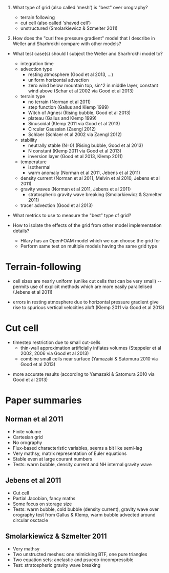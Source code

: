 1. What type of grid (also called 'mesh') is "best" over orography?
   - terrain following
   - cut cell (also called 'shaved cell')
   - unstructured (Smolarkiewicz & Szmelter 2011)

2. How does the "curl free pressure gradient" model that I describe in Weller and Sharhrokhi compare with other models?

- What test case(s) should I subject the Weller and Sharhrokhi model to?
  - integration time
  - advection type
    - resting atmosphere (Good et al 2013, ...)
    - uniform horizontal advection
    - zero wind below mountain top, sin^2 in middle layer, constant wind above (Schar et al 2002 via Good et al 2013)
  - terrain type
    - no terrain (Norman et al 2011)
    - step function (Gallus and Klemp 1999)
    - Witch of Agnesi (Rising bubble, Good et al 2013)
    - plateau (Gallus and Klemp 1999)
    - Sinusoidal (Klemp 2011 via Good et al 2013)
    - Circular Gaussian (Zaengl 2012)
    - Schlaer (Schlaer et al 2002 via Zaengl 2012)
  - stability
    - neutrally stable (N=0) (Rising bubble, Good et al 2013)
    - N constant (Klemp 2011 via Good et al 2013)
    - inversion layer (Good et al 2013, Klemp 2011)
  - temperature
    - isothermal
    - warm anomaly (Norman et al 2011, Jebens et al 2011)
  - density current (Norman et al 2011, Melvin et al 2010, Jebens et al 2011)
  - gravity waves (Norman et al 2011, Jebens et al 2011)
    - stratospheric gravity wave breaking (Smolarkiewicz & Szmelter 2011)
  - tracer advection (Good et al 2013)

- What metrics to use to measure the "best" type of grid?
- How to isolate the effects of the grid from other model implementation details?
  - Hilary has an OpenFOAM model which we can choose the grid for
  - Perform same test on multiple models having the same grid type

Terrain-following
=================
+ cell sizes are nearly uniform (unlike cut cells that can be very small) -- permits use of explicit methods which are more easily parallelised (Jebens et al 2011)
- errors in resting atmosphere due to horizontal pressure gradient give rise to spurious vertical velocities aloft (Klemp 2011 via Good et al 2013)

Cut cell
========
- timestep restriction due to small cut-cells
  + thin-wall approximation artificially inflates volumes (Steppeler et al 2002, 2006 via Good et al 2013)
  + combine small cells near surface (Yamazaki & Satomura 2010 via Good et al 2013)
+ more accurate results (according to Yamazaki & Satomura 2010 via Good et al 2013)

Paper summaries
===============
Norman et al 2011
-----------------
- Finite volume
- Cartesian grid
- No orography
- Flux-based characteristic variables, seems a bit like semi-lag
- Very mathsy, matrix representation of Euler equations
- Stable even at large courant numbers
- Tests: warm bubble, density current and NH internal gravity wave

Jebens et al 2011
-----------------
- Cut cell
- Partial Jacobian, fancy maths
- Some focus on storage size
- Tests: warm bubble, cold bubble (density current), gravity wave over orography test from Gallus & Klemp, warm bubble advected around circular osctacle

Smolarkiewicz & Szmelter 2011
-----------------------------
- Very mathsy
- Two unstructed meshes: one mimicking BTF, one pure triangles
- Two equation sets: anelastic and psuedo-incompressible
- Test: stratospheric gravity wave breaking
